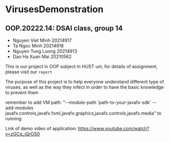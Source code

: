 # VirusesDemonstration
## OOP.20222.14: DSAI class, group 14
- Nguyen Viet Minh 20214917
- Ta Ngoc Minh 20214918
- Nguyen Tung Luong 20214913
- Dao Ha Xuan Mai 20210562

This is our project in OOP subject in HUST uni, for details of assignment, please visit our `report`

The purpose of this project is to help everyone understand different type of viruses, as well as the way they infect in order to have the basic knowledge to prevent them

remember to add VM path: "--module-path 'path-to-your-javafx-sdk' --add-modules javafx.controls,javafx.fxml,javafx.graphics,javafx.controls,javafx.media" to running

Link of demo video of application: https://www.youtube.com/watch?v=zGCq_iQrOS0
